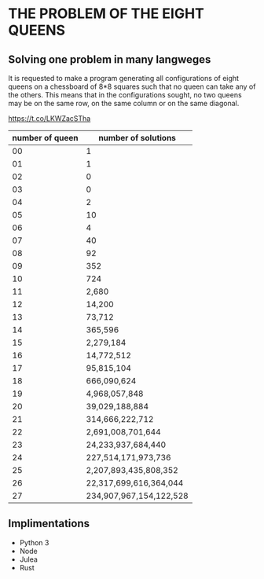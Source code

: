 # THE PROBLEM OF THE EIGHT QUEENS

## Solving one problem in many langweges

It is requested to make a program generating all configurations of eight
queens on a chessboard of 8*8 squares such that no queen can take any of
the others. This means that in the configurations sought, no two queens
may be on the same row, on the same column or on the same diagonal. 

https://t.co/LKWZacSTha

| number of queen | number of solutions     |
|-----------------|-------------------------|
|              00 |                       1 | 
|              01 |                       1 | 
|              02 |                       0 |
|              03 |                       0 |
|              04 |                       2 |
|              05 |                      10 |
|              06 |                       4 |
|              07 |                      40 |
|              08 |                      92 |
|              09 |                     352 |
|              10 |                     724 |
|              11 |                   2,680 |
|              12 |                  14,200 |
|              13 |                  73,712 |
|              14 |                 365,596 |
|              15 |               2,279,184 |
|              16 |              14,772,512 |
|              17 |              95,815,104 |
|              18 |             666,090,624 |
|              19 |           4,968,057,848 |
|              20 |          39,029,188,884 |
|              21 |         314,666,222,712 |
|              22 |       2,691,008,701,644 |
|              23 |      24,233,937,684,440 |
|              24 |     227,514,171,973,736 |
|              25 |   2,207,893,435,808,352 |
|              26 |  22,317,699,616,364,044 |
|              27 | 234,907,967,154,122,528 |

## Implimentations
* Python 3
* Node
* Julea
* Rust
